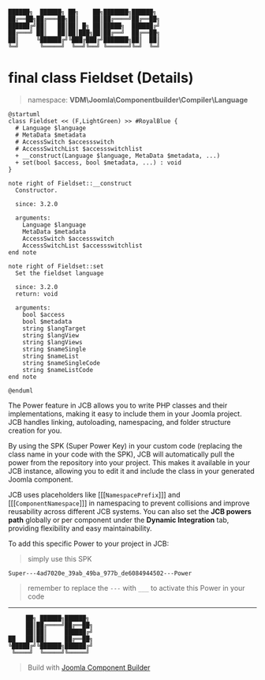 ```
██████╗  ██████╗ ██╗    ██╗███████╗██████╗
██╔══██╗██╔═══██╗██║    ██║██╔════╝██╔══██╗
██████╔╝██║   ██║██║ █╗ ██║█████╗  ██████╔╝
██╔═══╝ ██║   ██║██║███╗██║██╔══╝  ██╔══██╗
██║     ╚██████╔╝╚███╔███╔╝███████╗██║  ██║
╚═╝      ╚═════╝  ╚══╝╚══╝ ╚══════╝╚═╝  ╚═╝
```
# final class Fieldset (Details)
> namespace: **VDM\Joomla\Componentbuilder\Compiler\Language**

```uml
@startuml
class Fieldset << (F,LightGreen) >> #RoyalBlue {
  # Language $language
  # MetaData $metadata
  # AccessSwitch $accessswitch
  # AccessSwitchList $accessswitchlist
  + __construct(Language $language, MetaData $metadata, ...)
  + set(bool $access, bool $metadata, ...) : void
}

note right of Fieldset::__construct
  Constructor.

  since: 3.2.0
  
  arguments:
    Language $language
    MetaData $metadata
    AccessSwitch $accessswitch
    AccessSwitchList $accessswitchlist
end note

note right of Fieldset::set
  Set the fieldset language

  since: 3.2.0
  return: void
  
  arguments:
    bool $access
    bool $metadata
    string $langTarget
    string $langView
    string $langViews
    string $nameSingle
    string $nameList
    string $nameSingleCode
    string $nameListCode
end note
 
@enduml
```

The Power feature in JCB allows you to write PHP classes and their implementations, making it easy to include them in your Joomla project. JCB handles linking, autoloading, namespacing, and folder structure creation for you.

By using the SPK (Super Power Key) in your custom code (replacing the class name in your code with the SPK), JCB will automatically pull the power from the repository into your project. This makes it available in your JCB instance, allowing you to edit it and include the class in your generated Joomla component.

JCB uses placeholders like [[[`NamespacePrefix`]]] and [[[`ComponentNamespace`]]] in namespacing to prevent collisions and improve reusability across different JCB systems. You can also set the **JCB powers path** globally or per component under the **Dynamic Integration** tab, providing flexibility and easy maintainability.

To add this specific Power to your project in JCB:

> simply use this SPK
```
Super---4ad7020e_39ab_49ba_977b_de6084944502---Power
```
> remember to replace the `---` with `___` to activate this Power in your code

---
```
     ██╗ ██████╗██████╗
     ██║██╔════╝██╔══██╗
     ██║██║     ██████╔╝
██   ██║██║     ██╔══██╗
╚█████╔╝╚██████╗██████╔╝
 ╚════╝  ╚═════╝╚═════╝
```
> Build with [Joomla Component Builder](https://git.vdm.dev/joomla/Component-Builder)

